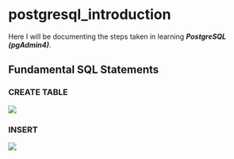 # postgresql_introduction

Here I will be documenting the steps taken in learning ***PostgreSQL (pgAdmin4)***.

## Fundamental SQL Statements

### CREATE TABLE

![](https://github.com/latiful-hassan/postgresql_introduction/blob/main/postgresql_introduction_screenshots/psql_create_table_query.png)

### INSERT

![](https://github.com/latiful-hassan/postgresql_introduction/blob/main/postgresql_introduction_screenshots/psql_insert_query.png)
